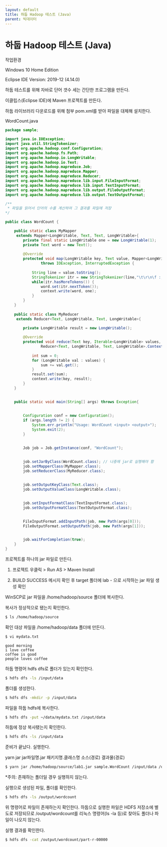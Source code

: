 ```yaml
---
layout: default
title: 하둡 Hadoop 테스트 (Java)
parent: 빅데이터
---
```






# 하둡 Hadoop 테스트 (Java)

작업환경

Windows 10 Home Edition

Eclipse IDE Version: 2019-12 (4.14.0)



하둡 테스트를 위해 자바로 단어 갯수 세는 간단한 프로그램을 만든다.

이클립스(Eclipse IDE)에 Maven 프로젝트를 만든다.

하둡 라이브러리 다운로드를 위해 첨부 pom.xml를 받아 파일을 대체해 설치한다.



WordCount.java

```java
package sample;

import java.io.IOException;
import java.util.StringTokenizer;
import org.apache.hadoop.conf.Configuration;
import org.apache.hadoop.fs.Path;
import org.apache.hadoop.io.LongWritable;
import org.apache.hadoop.io.Text;
import org.apache.hadoop.mapreduce.Job;
import org.apache.hadoop.mapreduce.Mapper;
import org.apache.hadoop.mapreduce.Reducer;
import org.apache.hadoop.mapreduce.lib.input.FileInputFormat;
import org.apache.hadoop.mapreduce.lib.input.TextInputFormat;
import org.apache.hadoop.mapreduce.lib.output.FileOutputFormat;
import org.apache.hadoop.mapreduce.lib.output.TextOutputFormat;

/**
 * 파일을 읽어서 단어의 수를 계산하여 그 결과를 파일에 저장
*/

public class WordCount {

	public static class MyMapper 
	 extends Mapper<LongWritable, Text, Text, LongWritable>{
		private final static LongWritable one = new LongWritable(1);
		private Text word = new Text();
		
		@Override
		protected void map(LongWritable key, Text value, Mapper<LongWritable, Text, Text, LongWritable>.Context context)
				throws IOException, InterruptedException {
			
			String line = value.toString();
			StringTokenizer itr = new StringTokenizer(line,"\t\r\n\f :;,.()<>");
			while(itr.hasMoreTokens()) {
				word.set(itr.nextToken());
				context.write(word, one);
			}
		}
	}
	
	public static class MyReducer 
	 extends Reducer<Text, LongWritable, Text, LongWritable>{
		
		private LongWritable result = new LongWritable();

		@Override
		protected void reduce(Text key, Iterable<LongWritable> values,
				Reducer<Text, LongWritable, Text, LongWritable>.Context context) throws IOException, InterruptedException {
			
			int sum = 0;
			for (LongWritable val : values) {
				sum += val.get();
			}
			result.set(sum);
			context.write(key, result);
		}
	}
	

	public static void main(String[] args) throws Exception{
		
		
		Configuration conf = new Configuration();
		if (args.length != 2) {
			System.err.println("Usage: WordCount <input> <output>");
			System.exit(2);
		}
		
		
		Job job = Job.getInstance(conf, "WordCount");

		
		job.setJarByClass(WordCount.class); // 나중에 jar로 실행해야 함
		job.setMapperClass(MyMapper.class); 
		job.setReducerClass(MyReducer.class);

		
		job.setOutputKeyClass(Text.class);
		job.setOutputValueClass(LongWritable.class);
		
		
		job.setInputFormatClass(TextInputFormat.class);
		job.setOutputFormatClass(TextOutputFormat.class);

		
		FileInputFormat.addInputPath(job, new Path(args[0]));
		FileOutputFormat.setOutputPath(job, new Path(args[1]));

		
		job.waitForCompletion(true);
	}
}
```



프로젝트를 하나의 jar 파일로 만든다.

1. 프로젝트 우클릭 > Run AS > Maven Install

2. BUILD SUCCESS 메시지 확인 후 target 폴더에 lab - 으로 시작하는 jar 파일 생성 확인



WinSCP로 jar 파일을 /home/hadoop/source 폴더에 복사한다.

복사가 정상적으로 됐는지 확인한다.

```bash
$ ls /home/hadoop/source
```

확인 대상 파일을 /home/hadoop/data 폴더에 만든다.

```bash
$ vi mydata.txt
```

```
good morning
i love coffee
coffee is good
people loves coffee	 
```

하둡 명령어 hdfs dfs로 폴더가 있는지 확인한다.

```bash
$ hdfs dfs -ls /input/data
```

폴더를 생성한다.

```bash
$ hdfs dfs -mkdir -p /input/data
```

파일을 하둡 hdfs에 복사한다.

```bash
$ hdfs dfs -put ~/data/mydata.txt /input/data
```

하둡에 정상 복사됐는지 확인한다.

```bash
$ hdfs dfs -ls /input/data
```



준비가 끝났다. 실행한다.



yarn jar jar파일명.jar 패키지명.클래스명 소스(경로) 결과물(경로)

```bash
$ yarn jar /home/hadoop/source/lab1.jar sample.WordCount /input/data /output/wordcount
```

*주의: 존재하는 폴더일 경우 실행하지 않는다.

실행으로 생성된 파일, 폴더를 확인한다.

```bash
$ hdfs dfs -ls /output/wordcount
```

위 명령어로 파일이 존재하는지 확인한다. 하둡으로 실행한 파일은 HDFS 저장소에 별도로 저장되므로 /output/wordcount를 리눅스 명령어(ls -la 등)로 찾아도 폴더나 파일이 나오지 않는다.

실행 결과를 확인한다.

```bash
$ hdfs dfs -cat /output/wordcount/part-r-00000
```














